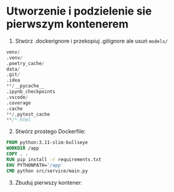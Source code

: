 # Utworzenie i podzielenie sie pierwszym kontenerem

1. Stwórz .dockerignore i przekopiuj .gitignore ale usuń `models/`

```d
venv/  
.venv/  
.poetry_cache/  
data/  
.git/  
.idea  
**/__pycache__  
.ipynb_checkpoints  
.vscode/  
.coverage  
.cache  
**/.pytest_cache  
**/*.html
```

2. Stwórz prostego Dockerfile:

```Dockerfile
FROM python:3.11-slim-bullseye  
WORKDIR /app  
COPY . .  
RUN pip install -r requirements.txt  
ENV PYTHONPATH='/app'  
CMD python src/service/main.py
```

3. Zbuduj pierwszy kontener:

